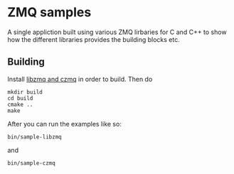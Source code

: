 ZMQ samples
===========

A single appliction built using various ZMQ lirbaries for C and C++ to show how
the different libraries provides the building blocks etc.

Building
--------

Install [libzmq and czmq](https://github.com/zeromq/czmq) in order to build.
Then do

    mkdir build
    cd build
    cmake ..
    make

After you can run the examples like so:

    bin/sample-libzmq

and

    bin/sample-czmq
